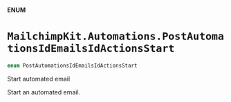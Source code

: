 **ENUM**

# `MailchimpKit.Automations.PostAutomationsIdEmailsIdActionsStart`

```swift
enum PostAutomationsIdEmailsIdActionsStart
```

Start automated email

Start an automated email.

